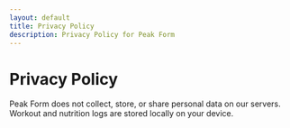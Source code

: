 ```yaml
---
layout: default
title: Privacy Policy
description: Privacy Policy for Peak Form
---
```


# Privacy Policy
<!-- Fill this in later. For now: -->
Peak Form does not collect, store, or share personal data on our servers. Workout and nutrition logs are stored locally on your device.
